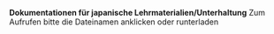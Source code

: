 **Dokumentationen für japanische Lehrmaterialien/Unterhaltung**
Zum Aufrufen bitte die Dateinamen anklicken oder runterladen
